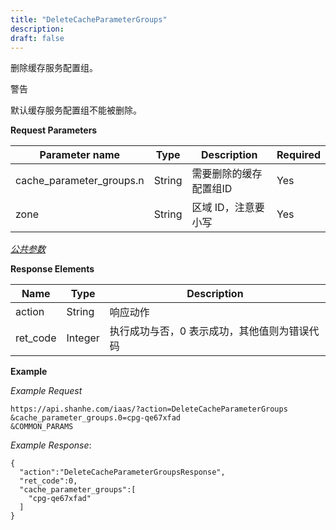```yaml
---
title: "DeleteCacheParameterGroups"
description: 
draft: false
---
```




删除缓存服务配置组。

警告

默认缓存服务配置组不能被删除。

**Request Parameters**

| Parameter name | Type | Description | Required |
| --- | --- | --- | --- |
| cache_parameter_groups.n | String | 需要删除的缓存配置组ID | Yes |
| zone | String | 区域 ID，注意要小写 | Yes |

[_公共参数_](../../../parameters/)

**Response Elements**

| Name | Type | Description |
| --- | --- | --- |
| action | String | 响应动作 |
| ret_code | Integer | 执行成功与否，0 表示成功，其他值则为错误代码 |

**Example**

_Example Request_

```
https://api.shanhe.com/iaas/?action=DeleteCacheParameterGroups
&cache_parameter_groups.0=cpg-qe67xfad
&COMMON_PARAMS
```

_Example Response_:

```
{
  "action":"DeleteCacheParameterGroupsResponse",
  "ret_code":0,
  "cache_parameter_groups":[
    "cpg-qe67xfad"
  ]
}
```
